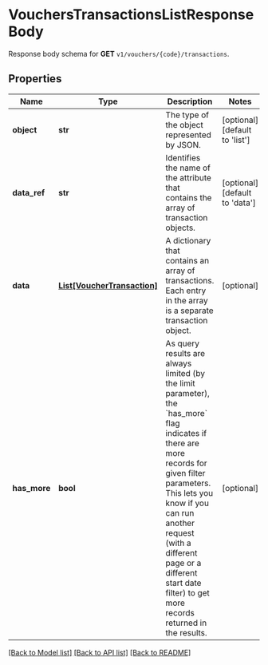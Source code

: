 # VouchersTransactionsListResponseBody

Response body schema for **GET** `v1/vouchers/{code}/transactions`.

## Properties
Name | Type | Description | Notes
------------ | ------------- | ------------- | -------------
**object** | **str** | The type of the object represented by JSON. | [optional] [default to 'list']
**data_ref** | **str** | Identifies the name of the attribute that contains the array of transaction objects. | [optional] [default to 'data']
**data** | [**List[VoucherTransaction]**](VoucherTransaction.md) | A dictionary that contains an array of transactions. Each entry in the array is a separate transaction object. | [optional] 
**has_more** | **bool** | As query results are always limited (by the limit parameter), the &#x60;has_more&#x60; flag indicates if there are more records for given filter parameters. This lets you know if you can run another request (with a different page or a different start date filter) to get more records returned in the results. | [optional] 

[[Back to Model list]](../README.md#documentation-for-models) [[Back to API list]](../README.md#documentation-for-api-endpoints) [[Back to README]](../README.md)


